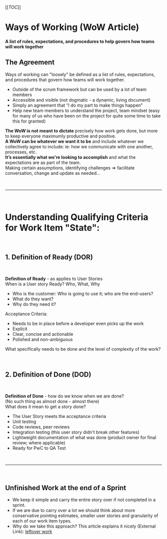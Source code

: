 
[[_TOC_]]


# Ways of Working (WoW Article)
  

#### A list of rules, expectations, and procedures to help govern how teams will work together


## The Agreement
Ways of working can "loosely" be defined as a list of rules, expectations, and procedures that govern how teams will work together.
- Outside of the scrum framework but can be used by a lot of team members
- Accessible and visible (not dogmatic -  a dynamic, living document)
- Simply an agreement that “I do my part to make things happen”
- Help new team members to understand the project, team mindset (easy for many of us who have been on the project for quite some time to take this for granted)


**The WoW is not meant to dictate** precisely how work gets done, but more to keep everyone maximumly productive and positive.<br/>
**A WoW can be whatever we want it to be** and include whatever we collectively agree to include: ie:  how we communicate with one another, processes, etc.<br/>
**It’s essentially what we're looking to accomplish** and what the expectations are as part of the team.<br/>
Making certain assumptions, identifying challenges => facilitate conversation, change and update as needed...

<br>

--------------

<br>

# Understanding Qualifying Criteria for Work Item "State":

<br>

## 1. Definition of Ready (DOR)

<br>

**Definition of Ready** - as applies to User Stories<br/>
When is a User story Ready?
Who, What, Why
- Who is the customer: Who is going to use it; who are the end-users?
- What do they want?
- Why do they need it?

Acceptance Criteria:
- Needs to be in place before a developer even picks up the work
- Explicit
- Clear, concise and actionable
- Polished and non-ambiguous

What specifically needs to be done and the level of complexity of the work?

<br>

## 2. Definition of Done (DOD)

<br>

**Definition of Done** - how do we know when we are done?<br/>
(No such thing as almost done - almost there)<br/>
What does it mean to get a story done?
- The User Story meets the acceptance criteria
- Unit testing
- Code reviews, peer reviews
- Integration testing (this user story didn't break other features)
- Lightweight documentation of what was done (product owner for final review; where applicable)
- Ready for PwC to QA Test

<br>

-------------------------
<br>

## Unfinished Work at the end of a Sprint
- We keep it simple and carry the entire story over if not completed in a sprint.
- If we are due to carry over a lot we should think about more conservative pointing estimates, smaller user stories and granularity of each of our work item types.
- Why do we take this approach? This article explains it nicely (External Link): [leftover work](https://www.mountaingoatsoftware.com/blog/handling-work-left-at-the-end-of-a-sprint)